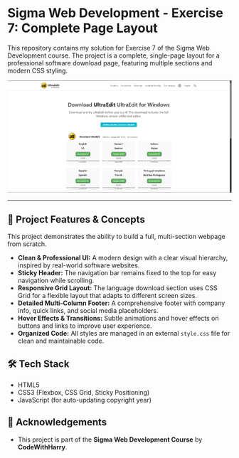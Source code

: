 # Sigma Web Development - Exercise 7: Complete Page Layout

This repository contains my solution for Exercise 7 of the Sigma Web Development course. The project is a complete, single-page layout for a professional software download page, featuring multiple sections and modern CSS styling.

![Screenshot of the final webpage layout](screenshot.png)

---

## 🚀 Project Features & Concepts

This project demonstrates the ability to build a full, multi-section webpage from scratch.

- **Clean & Professional UI:** A modern design with a clear visual hierarchy, inspired by real-world software websites.
- **Sticky Header:** The navigation bar remains fixed to the top for easy navigation while scrolling.
- **Responsive Grid Layout:** The language download section uses CSS Grid for a flexible layout that adapts to different screen sizes.
- **Detailed Multi-Column Footer:** A comprehensive footer with company info, quick links, and social media placeholders.
- **Hover Effects & Transitions:** Subtle animations and hover effects on buttons and links to improve user experience.
- **Organized Code:** All styles are managed in an external `style.css` file for clean and maintainable code.

## 🛠️ Tech Stack

- HTML5
- CSS3 (Flexbox, CSS Grid, Sticky Positioning)
- JavaScript (for auto-updating copyright year)

## 🙏 Acknowledgements

- This project is part of the **Sigma Web Development Course** by **CodeWithHarry**.
